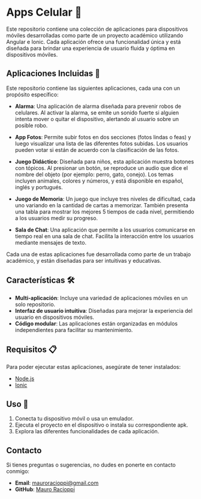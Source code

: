 # Apps Celular 📱

Este repositorio contiene una colección de aplicaciones para dispositivos móviles desarrolladas como parte de un proyecto académico utilizando Angular e Ionic. Cada aplicación ofrece una funcionalidad única y está diseñada para brindar una experiencia de usuario fluida y óptima en dispositivos móviles.


## Aplicaciones Incluidas 📱

Este repositorio contiene las siguientes aplicaciones, cada una con un propósito específico:

- **Alarma**: Una aplicación de alarma diseñada para prevenir robos de celulares. Al activar la alarma, se emite un sonido fuerte si alguien intenta mover o quitar el dispositivo, alertando al usuario sobre un posible robo.

- **App Fotos**: Permite subir fotos en dos secciones (fotos lindas o feas) y luego visualizar una lista de las diferentes fotos subidas. Los usuarios pueden votar si están de acuerdo con la clasificación de las fotos.

- **Juego Didáctico**: Diseñada para niños, esta aplicación muestra botones con tópicos. Al presionar un botón, se reproduce un audio que dice el nombre del objeto (por ejemplo: perro, gato, conejo). Los temas incluyen animales, colores y números, y está disponible en español, inglés y portugués.

- **Juego de Memoria**: Un juego que incluye tres niveles de dificultad, cada uno variando en la cantidad de cartas a memorizar. También presenta una tabla para mostrar los mejores 5 tiempos de cada nivel, permitiendo a los usuarios medir su progreso.

- **Sala de Chat**: Una aplicación que permite a los usuarios comunicarse en tiempo real en una sala de chat. Facilita la interacción entre los usuarios mediante mensajes de texto.

Cada una de estas aplicaciones fue desarrollada como parte de un trabajo académico, y están diseñadas para ser intuitivas y educativas.


## Características 🛠️

- **Multi-aplicación**: Incluye una variedad de aplicaciones móviles en un solo repositorio.
- **Interfaz de usuario intuitiva**: Diseñadas para mejorar la experiencia del usuario en dispositivos móviles.
- **Código modular**: Las aplicaciones están organizadas en módulos independientes para facilitar su mantenimiento.

## Requisitos 📋

Para poder ejecutar estas aplicaciones, asegúrate de tener instalados:

- [Node.js](https://nodejs.org/)
- [Ionic](https://ionicframework.com)

## Uso 📲

1. Conecta tu dispositivo móvil o usa un emulador.
2. Ejecuta el proyecto en el dispositivo o instala su correspondiente apk.
3. Explora las diferentes funcionalidades de cada aplicación.

## Contacto

Si tienes preguntas o sugerencias, no dudes en ponerte en contacto conmigo:

- **Email**: mauroracioppi@gmail.com
- **GitHub**: [Mauro Racioppi](https://github.com/Maurocrip)
